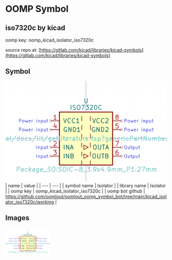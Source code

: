 # OOMP Symbol  
## iso7320c  by kicad  
  
oomp key: oomp_kicad_isolator_iso7320c  
  
source repo at: [https://gitlab.com/kicad/libraries/kicad-symbols](https://gitlab.com/kicad/libraries/kicad-symbols)  
## Symbol  
  
[![working.png](working_600.png)](working.png)  
| name | value | 
| --- | --- | 
| symbol name | Isolator | 
| library name | Isolator | 
| oomp key | oomp_kicad_isolator_iso7320c | 
| oomp bot github | https://github.com/oomlout/oomlout_oomp_symbol_bot/tree/main/kicad_isolator_iso7320c/working | 
## Images  
  
[![working.png](working_140.png)](working.png)  
